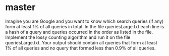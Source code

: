 # master
Imagine you are Google and you want to know which search queries (if any) form at least 1% of all queries in total. 
In the file queriesLarge.txt each line is a hash of a query and queries occurred in the order as listed in the file. 
Implement the lossy counting algorithm and run it on the file queriesLarge.txt. Your output should contain all queries 
that form at least 1% of all queries and no query that formed less than 0.9% of all queries.
